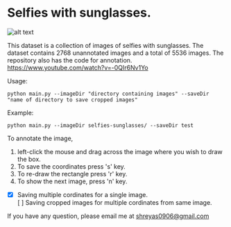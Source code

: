 # Selfies with sunglasses.

![alt text](https://github.com/shreyas0906/Selfies-with-sunglasses/blob/master/dataset-original.jpg)

This dataset is a collection of images of selfies with sunglasses. The dataset contains 2768 unannotated images and a total of 5536 images. The repository also has the code for annotation. https://www.youtube.com/watch?v=-0QIr6Nv1Yo

Usage: 
```
python main.py --imageDir "directory containing images" --saveDir "name of directory to save cropped images" 
```
Example: 
```
python main.py --imageDir selfies-sunglasses/ --saveDir test
```
To annotate the image,<br>
1. left-click the mouse and drag across the image where you wish to draw the box.<br>
2. To save the coordinates press 's' key. <br>
2. To re-draw the rectangle press 'r' key.<br>
3. To show the next image, press 'n' key.<br>

- [x] Saving multiple cordinates for a single image.<br>
[ ] Saving cropped images for multiple cordinates from same image.<br> 

If you have any question, please email me at shreyas0906@gmail.com

